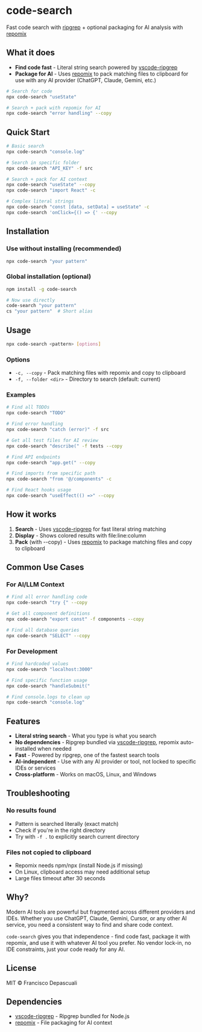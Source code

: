 # code-search

Fast code search with [ripgrep](https://github.com/microsoft/vscode-ripgrep) + optional packaging for AI analysis with [repomix](https://github.com/yamadashy/repomix)

## What it does

- **Find code fast** - Literal string search powered by [vscode-ripgrep](https://github.com/microsoft/vscode-ripgrep)
- **Package for AI** - Uses [repomix](https://github.com/yamadashy/repomix) to pack matching files to clipboard for use with any AI provider (ChatGPT, Claude, Gemini, etc.)

```bash
# Search for code
npx code-search "useState"

# Search + pack with repomix for AI
npx code-search "error handling" --copy
```

## Quick Start

```bash
# Basic search
npx code-search "console.log"

# Search in specific folder
npx code-search "API_KEY" -f src

# Search + pack for AI context
npx code-search "useState" --copy
npx code-search "import React" -c

# Complex literal strings
npx code-search "const [data, setData] = useState" -c
npx code-search 'onClick={() => {' --copy
```

## Installation

### Use without installing (recommended)

```bash
npx code-search "your pattern"
```

### Global installation (optional)

```bash
npm install -g code-search

# Now use directly
code-search "your pattern"
cs "your pattern"  # Short alias
```

## Usage

```bash
npx code-search <pattern> [options]
```

### Options

- `-c, --copy` - Pack matching files with repomix and copy to clipboard
- `-f, --folder <dir>` - Directory to search (default: current)

### Examples

```bash
# Find all TODOs
npx code-search "TODO"

# Find error handling
npx code-search "catch (error)" -f src

# Get all test files for AI review
npx code-search "describe(" -f tests --copy

# Find API endpoints
npx code-search "app.get(" --copy

# Find imports from specific path
npx code-search "from '@/components" -c

# Find React hooks usage
npx code-search "useEffect(() =>" --copy
```

## How it works

1. **Search** - Uses [vscode-ripgrep](https://github.com/microsoft/vscode-ripgrep) for fast literal string matching
2. **Display** - Shows colored results with file:line:column
3. **Pack** (with --copy) - Uses [repomix](https://github.com/yamadashy/repomix) to package matching files and copy to clipboard

## Common Use Cases

### For AI/LLM Context

```bash
# Find all error handling code
npx code-search "try {" --copy

# Get all component definitions
npx code-search "export const" -f components --copy

# Find all database queries
npx code-search "SELECT" --copy
```

### For Development

```bash
# Find hardcoded values
npx code-search "localhost:3000"

# Find specific function usage
npx code-search "handleSubmit("

# Find console.logs to clean up
npx code-search "console.log"
```

## Features

- **Literal string search** - What you type is what you search
- **No dependencies** - Ripgrep bundled via [vscode-ripgrep](https://github.com/microsoft/vscode-ripgrep), repomix auto-installed when needed
- **Fast** - Powered by ripgrep, one of the fastest search tools
- **AI-independent** - Use with any AI provider or tool, not locked to specific IDEs or services
- **Cross-platform** - Works on macOS, Linux, and Windows

## Troubleshooting

### No results found

- Pattern is searched literally (exact match)
- Check if you're in the right directory
- Try with `-f .` to explicitly search current directory

### Files not copied to clipboard

- Repomix needs npm/npx (install Node.js if missing)
- On Linux, clipboard access may need additional setup
- Large files timeout after 30 seconds

## Why?

Modern AI tools are powerful but fragmented across different providers and IDEs. Whether you use ChatGPT, Claude, Gemini, Cursor, or any other AI service, you need a consistent way to find and share code context.

`code-search` gives you that independence - find code fast, package it with repomix, and use it with whatever AI tool you prefer. No vendor lock-in, no IDE constraints, just your code ready for any AI.

## License

MIT © Francisco Depascuali

## Dependencies

- [vscode-ripgrep](https://github.com/microsoft/vscode-ripgrep) - Ripgrep bundled for Node.js
- [repomix](https://github.com/yamadashy/repomix) - File packaging for AI context
